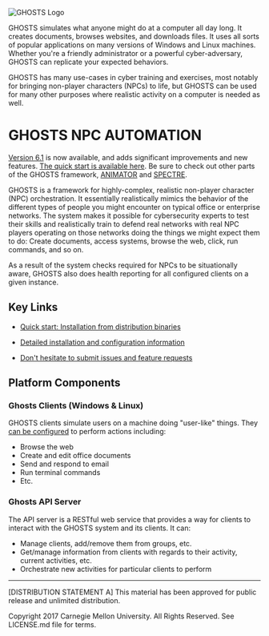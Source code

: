 ![GHOSTS Logo](https://github.com/cmu-sei/GHOSTS/blob/master/assets/ghosts-logo.jpg)

GHOSTS simulates what anyone might do at a computer all day long. It creates documents, browses websites, and downloads files. It uses all sorts of popular applications on many versions of Windows and Linux machines. Whether you're a friendly administrator or a powerful cyber-adversary, GHOSTS can replicate your expected behaviors.

GHOSTS has many use-cases in cyber training and exercises, most notably for bringing non-player characters (NPCs) to life, but GHOSTS can be used for many other purposes where realistic activity on a computer is needed as well.

# GHOSTS NPC AUTOMATION

[Version 6.1](https://github.com/cmu-sei/GHOSTS/wiki/v6.1.0-RELEASE-Notes) is now available, and adds significant improvements and new features. [The quick start is available here](https://github.com/cmu-sei/GHOSTS/wiki/Installation-from-distribution-binaries). Be sure to check out other parts of the GHOSTS framework, [ANIMATOR](https://github.com/cmu-sei/GHOSTS-ANIMATOR) and [SPECTRE](https://github.com/cmu-sei/GHOSTS-SPECTRE).

GHOSTS is a framework for highly-complex, realistic non-player character (NPC) orchestration. It essentially realistically mimics the behavior of the different types of people you might encounter on  typical office or enterprise networks. The system makes it possible for cybersecurity experts to test their skills and realistically train to defend real networks with real NPC players operating on those networks doing the things we might expect them to do: Create documents, access systems, browse the web, click, run commands, and so on.

As a result of the system checks required for NPCs to be situationally aware, GHOSTS also does health reporting for all configured clients on a given instance.

## Key Links

* [Quick start: Installation from distribution binaries](https://github.com/cmu-sei/GHOSTS/wiki/Installation-from-distribution-binaries)

* [Detailed installation and configuration information](https://github.com/cmu-sei/GHOSTS/wiki)

* [Don't hesitate to submit issues and feature requests](https://github.com/cmu-sei/GHOSTS/issues)

## Platform Components

### Ghosts Clients (Windows & Linux)

GHOSTS clients simulate users on a machine doing "user-like" things. They [can be configured](https://github.com/cmu-sei/GHOSTS/wiki/Configuring-the-Windows-Client) to perform actions including:

* Browse the web
* Create and edit office documents
* Send and respond to email
* Run terminal commands
* Etc.

### Ghosts API Server

The API server is a RESTful web service that provides a way for clients to interact with the GHOSTS system and its clients. It can:

* Manage clients, add/remove them from groups, etc.
* Get/manage information from clients with regards to their activity, current activities, etc.
* Orchestrate new activities for particular clients to perform

---

[DISTRIBUTION STATEMENT A] This material has been approved for public release and unlimited distribution.

Copyright 2017 Carnegie Mellon University. All Rights Reserved. See LICENSE.md file for terms.
